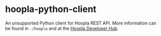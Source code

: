 # hoopla-python-client
An unsupported Python client for Hoopla REST API.  More information
can be found in `./hoopla` and at the
[Hoopla Developer Hub](https://developer.hoopla.net).
